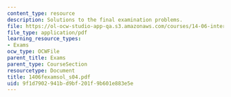 ```yaml
---
content_type: resource
description: Solutions to the final examination problems.
file: https://ol-ocw-studio-app-qa.s3.amazonaws.com/courses/14-06-intermediate-macroeconomic-theory-spring-2004/9f1d7902941bd9bf201f9b601e883e5e_1406fexamsol_s04.pdf
file_type: application/pdf
learning_resource_types:
- Exams
ocw_type: OCWFile
parent_title: Exams
parent_type: CourseSection
resourcetype: Document
title: 1406fexamsol_s04.pdf
uid: 9f1d7902-941b-d9bf-201f-9b601e883e5e
---
```

